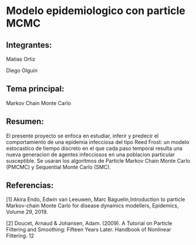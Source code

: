 # Modelo epidemiologico con particle MCMC

## Integrantes:

Matias Ortiz

Diego Olguin

## Tema principal:

Markov Chain Monte Carlo

## Resumen:

El presente proyecto se enfoca en estudiar, inferir
y predecir el comportamiento de una epidemia infecciosa del tipo Reed Frost: un modelo estocastico de tiempo
discreto en el que cada paso temporal resulta una nueva generacion de agentes infecciosos en una poblacion
particular susceptible. Se usaran los algoritmos de Particle Markov Chain Monte Carlo (PMCMC) y Sequential Monte
Carlo (SMC).
 
## Referencias:

[1] Akira Endo, Edwin van Leeuwen, Marc Baguelin,Introduction to particle Markov-chain Monte Carlo
for disease dynamics modellers, Epidemics, Volume
29, 2019.

[2] Doucet, Arnaud & Johansen, Adam. (2009). A Tutorial on Particle Filtering and Smoothing: Fifteen
Years Later. Handbook of Nonlinear Filtering. 12
